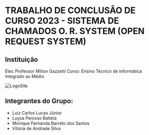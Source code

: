 # TRABALHO DE CONCLUSÃO DE CURSO 2023 - SISTEMA DE CHAMADOS O. R. SYSTEM (OPEN REQUEST SYSTEM)

## Instituição

Etec Professor Milton Gazzetti
Curso: Ensino Técnico de Informática Integrado ao Médio

![LogoSite](https://github.com/user-attachments/assets/fe325a40-ffe4-43e6-beff-61e3566ce2c5)

## Integrantes do Grupo:

* Luiz Carlos Lucas Júnior
* Luysa Perosso Batista
* Monique Fernanda Barreto dos Santos
* Vitória de Andrade Silva
